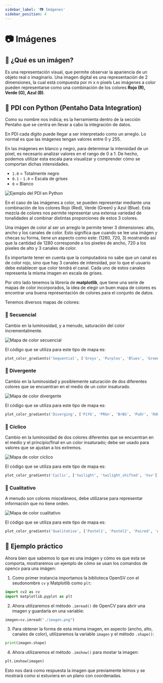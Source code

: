 ```yaml
---
sidebar_label: '📷 Imágenes'
sidebar_position: 4
---
```


# 📷 Imágenes

## 🤔 ¿Qué es un imágen?

Es una representación visual, que permite observar la apariencia de un objeto real o imaginario. Una imagen digital es una representación de 2 dimensiones, la cual está compuesta por m x n pixels
Las imágenes a color pueden representarse como una combinación de los colores **Rojo (R), Verde (G), Azul (B)**.

## 🐍 PDI con Python (Pentaho Data Integration)

Como su nombre nos indica; es la herramienta dentro de la sección Pentaho que se centra en llevar a cabo la integración de datos.

En PDI cada dígito puede llegar a ser interpretado como un arreglo. Lo normal es que las imágenes tengan valores entre 0 y 255.

En las imágenes en blanco y negro, para determinar la intensidad de un píxel, es necesario analizar valores en el rango de 0 a 1. De hecho, podemos utilizar esta escala para visualizar y comprender cómo se comportan dichas intensidades.

- `1.0` = Totalmente negro
- `0.1` - `1.0` = Escala de grises
- `0` = Blanco

![Ejemplo del PDI en Python](/img/procesamiento-de-imagenes/imagenes/pdi.png)

En el caso de las imágenes a color, se pueden representar mediante una combinación de los colores Rojo (Red), Verde (Green) y Azul (Blue). Esta mezcla de colores nos permite representar una extensa variedad de tonalidades al combinar distintas proporciones de estos 3 colores.

Una imágen de color al ser un arreglo le permite tener 3 dimensiones: alto, ancho y los canales de color. Esto significa que cuando se lee una imágen y checas su forma, tiene un aspecto como este: (1280, 720, 3) mostrando así que la cantidad de 1280 corresponde a los pixeles de ancho, 720 a los pixeles de alto y 3 canales de color.

Es importante tener en cuenta que la computadora no sabe que un canal es de color rojo, sino que hay 3 canales de intensidad, por lo que el usuario debe establecer que color tendrá el canal. Cada uno de estos canales representa la misma imagen en escala de grises.

Por otro lado tenemos la librería de **matplotlib**, que tiene una serie de mapas de color incorporados, la idea de elegir un buen mapa de colores es encontrar una buena representación de colores para el conjunto de datos.

Tenemos diversos mapas de colores:

### 🔗 Secuencial

Cambio en la luminosidad, y a menudo, saturación del color incrementalmente.

![Mapa de color secuencial](/img/procesamiento-de-imagenes/imagenes/secuencial.png)

El código que se utiliza para este tipo de mapa es:

```python title="Ejemplo de cómo se ve el mapa de color secuencial en Matplotlib"
plot_color_gradients('Sequential', ['Greys', 'Purples', 'Blues', 'Greens', 'Oranges', 'Reds', 'YlOrBr', 'YlOrRd', 'OrRd', 'PuRd', 'RdPu', 'BuPu', 'GnBu', 'PuBu', 'YlGnBu', 'PuBuGn', 'BuGn', 'YlGn'])
```

### 🤖 Divergente

Cambio en la luminosidad y posiblemente saturación de dos diferentes colores que se encuentran en el medio de un color insaturado.

![Mapa de color divergente](/img/procesamiento-de-imagenes/imagenes/divergente.png)

El código que se utiliza para este tipo de mapa es:

```python title="Ejemplo de cómo se ve el mapa de color divergente en Matplotlib"
plot_color_gradients('Diverging', ['PiYG', 'PRGn', 'BrBG', 'PuOr', 'RdGy', 'RdBu', 'RdYlBu', 'RdYlGn', 'Spectral', 'coolwarm', 'bwr', 'seismic'])
```

### 🔄 Cíclico

Cambio en la luminosidad de dos colores diferentes que se encuentran en el medio y el principio/final en un color insaturado; debe ser usado para valores que se ajustan a los extremos.

![Mapa de color cíclico](/img/procesamiento-de-imagenes/imagenes/ciclico.png)

El código que se utiliza para este tipo de mapa es:

```python title="Ejemplo de cómo se ve el mapa de color cíclico en Matplotlib"
plot_color_gradients('Cyclic', ['twilight', 'twilight_shifted', 'hsv'])
```

### 🧮 Cualitativo

A menudo son colores misceláneos, debe utilizarse para representar información que no tiene orden.

![Mapa de color cualitativo](/img/procesamiento-de-imagenes/imagenes/cualitativo.png)

El código que se utiliza para este tipo de mapa es:

```python title="Ejemplo de cómo se ve el mapa de color cualitativo en Matplotlib"
plot_color_gradients('Qualitative', ['Pastel1', 'Pastel2', 'Paired', 'Accent', 'Dark2', 'Set1', 'Set2', 'Set3', 'tab10', 'tab20', 'tab20b', 'tab20c'])
```

## 📝 Ejemplo práctico

Ahora bien que sabemos lo que es una imágen y cómo es que esta se comporta, mostraremos un ejemplo de cómo se usan los comandos de opencv para una imágen:

1. Como primer instancia importamos la biblioteca OpenSV con el seudonombre `cv` y Matplotlib como `plt`:

```python title="Importar OpenCV"
import cv2 as cv
import matplotlib.pyplot as plt
```

2. Ahora utilizaremos el método `.imread()` de OpenCV para abrir una imagen y guardarla en una variable:

```python title="Leer una imagen y guardarle en memoria"
imagen=cv.imread("./imagen.png")
```

3. Para obtener la forma de esta misma imagen, en aspecto (ancho, alto, canales de color), utilizaremos la variable `imagen` y el método `.shape()`:

```python title="Imprimir la forma de la imagen"
print(imagen.shape)
```

4. Ahora utilizaremos el método `.imshow()` para mostar la imagen:

```python title="Mostrar la imagen"
plt.imshow(imagen)
```

Esto nos dará como respuesta la imagen que previamente leímos y se mostrará como si estuviera en un plano con coordenadas.
